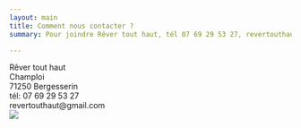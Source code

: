 ```yaml
---
layout: main
title: Comment nous contacter ?
summary: Pour joindre Rêver tout haut, tél 07 69 29 53 27, revertouthaut@gmail.com

---
```


<!-- <img src="http://res.cloudinary.com/dnxcesebo/image/upload/c_scale,h_500,r_10/v1527698358/frizouille_casquette_et_fleurs_lfh3yz.jpg" class="img-right"/> -->

<!-- ![](http://res.cloudinary.com/dnxcesebo/image/upload/c_scale,h_550,r_10/v1527698358/frizouille_casquette_et_fleurs_lfh3yz.jpg) -->

<div class="rever-list-narrow">
Rêver tout haut<br>
Champloi<br>    
71250 Bergesserin<br>    
tél: 07 69 29 53 27<br>    
revertouthaut@gmail.com  
</div>

<img class="img-fluid middle" src="http://res.cloudinary.com/dnxcesebo/image/upload/r_15/v1527764491/bureau-val_pzj61u.jpg"/>